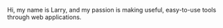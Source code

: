 Hi, my name is Larry, and my passion is making useful, easy-to-use tools through web applications. 
